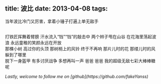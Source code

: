 title: 波比
date: 2013-04-08
tags:
---
当年波比冷门又厉害，拿着小锤子打遍上单无敌手
<!-- more -->
<br>
打铁匠挥舞着臂膀  
汗水流入“铛”“铛”的敲击中  
两个辫子甩在山谷  
在花海里荡起波浪  
永远童稚的笑颜永远在开放
<br>
那棵小树 高过你的头顶  
那树梢上的风铃 终于不再响  
那片儿时的花 那缕儿时的风  
躲到了哪里  
<br>
脱下一身盔甲  
有多讨厌战争  
多想再叫一声 爸爸  
爸爸 我的超级无敌七彩大棒棒糖呢

<br>
<p id="div-border-top-red"><i>Lastly, welcome to follow me on [github](https://github.com/fakeYanss)</i></p>